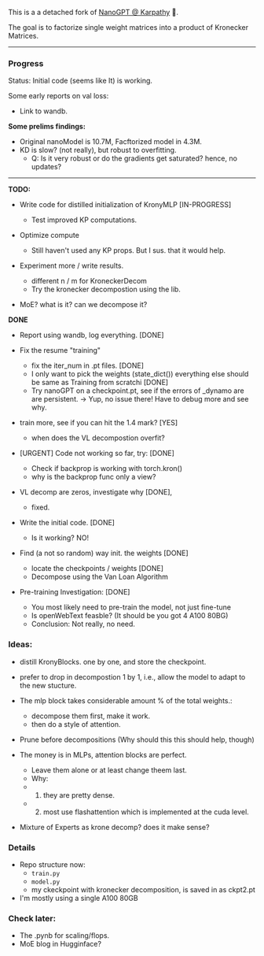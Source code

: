 This is a a detached fork of [NanoGPT @ Karpathy](https://github.com/karpathy/nanoGPT/) :goat:.

The goal is to factorize single weight matrices into a product of Kronecker Matrices. 

---
### Progress

Status: Initial code (seems like It) is working.

Some early reports on val loss:
* Link to wandb.

**Some prelims findings:**

* Original nanoModel is 10.7M, Facftorized model in 4.3M.
* KD is slow? (not really), but  robust to overfitting.
	* Q: Is it very robust or do the gradients get saturated? hence, no updates? 

---
**TODO:**

* Write code for distilled initialization of KronyMLP [IN-PROGRESS]
	* Test improved KP computations.

* Optimize compute 
	* Still haven't used any KP props. But I sus. that it would help.

* Experiment more / write results.
	* different n / m for KroneckerDecom
	* Try the kronecker decompostion using the lib.

* MoE? what is it? can we decompose it?

**DONE**

* Report using wandb, log everything. [DONE]

* Fix the resume "training"
	* fix the iter_num in .pt files. [DONE]
	* I only want to pick the weights (state_dict()) everything else should be same as Training from scratchi [DONE]
	* Try nanoGPT on a checkpoint.pt, see if the errors of \_dynamo are are persistent. -> Yup, no issue there! Have to debug more and see why.


* train more, see if you can hit the 1.4 mark? [YES]
	* when does the VL decompostion overfit?

* [URGENT] Code not working so far, try:  [DONE]
	* Check if backprop is working with torch.kron()
	* why is the backprop func only a view?

* VL decomp are zeros, investigate why [DONE], 
	* fixed.

* Write the initial code. [DONE]
	* Is it working? NO!

* Find (a not so random) way init. the weights  [DONE]
	* locate the checkpoints /  weights [DONE]
	* Decompose using the Van Loan Algorithm 

* Pre-training Investigation: [DONE]
	* You most likely need to pre-train the model, not just fine-tune
	* Is openWebText feasble? (It should be you got 4 A100 80BG)
	* Conclusion: Not really, no need.

### Ideas:	

* distill KronyBlocks. one by one, and store the checkpoint.

* prefer to drop in decompostion 1 by 1, i.e., allow the model to adapt to the new stucture.

* The mlp block takes considerable amount % of the total weights.:
	* decompose them first, make it work.
	* then do a style of attention. 

* Prune before decompositions (Why should this this should help, though)

* The money is in MLPs, attention blocks are perfect.
	* Leave them alone or at least change theem last.
	* Why: 
	*  1. they are pretty dense.
	*  2. most use flashattention which is implemented at the cuda level.

* Mixture of Experts as krone decomp? does it make sense?

 
### Details

* Repo structure now:
	* `train.py`
	* `model.py`
	* my ckeckpoint with kronecker decomposition, is saved in as ckpt2.pt
* I'm mostly using a single A100 80GB

### Check later:

* The .pynb for scaling/flops.
* MoE blog in Hugginface?


